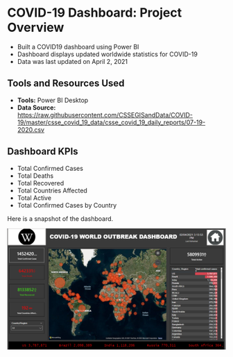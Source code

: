 # COVID-19 Dashboard: Project Overview
* Built a COVID19 dashboard using Power BI
* Dashboard displays updated worldwide statistics for COVID-19
* Data was last updated on April 2, 2021

## Tools and Resources Used
* **Tools:** Power BI Desktop  
* **Data Source:** https://raw.githubusercontent.com/CSSEGISandData/COVID-19/master/csse_covid_19_data/csse_covid_19_daily_reports/07-19-2020.csv  

## Dashboard KPIs
* Total Confirmed Cases
* Total Deaths
* Total Recovered
* Total Countries Affected
* Total Active
* Total Confirmed Cases by Country

Here is a snapshot of the dashboard.

![](https://github.com/pranavjoshi-hub/covid19-dashboard/blob/main/images/dashboard_screenshot.PNG)
